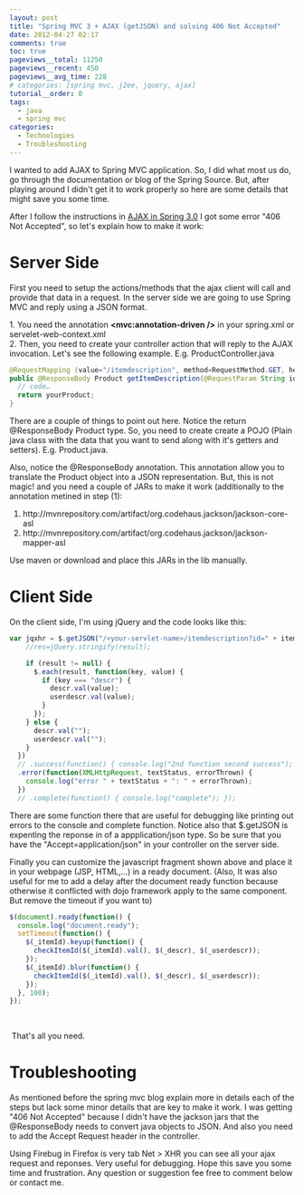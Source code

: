 ```yaml
---
layout: post
title: "Spring MVC 3 + AJAX (getJSON) and solving 406 Not Accepted"
date: 2012-04-27 02:17
comments: true
toc: true
pageviews__total: 11250
pageviews__recent: 450  
pageviews__avg_time: 228
# categories: [spring mvc, j2ee, jquery, ajax]
tutorial__order: 0
tags:
  - java
  - spring mvc
categories:
  - Technologies
  - Troubleshooting
---
```

<p>I wanted to add AJAX to Spring MVC application. So, I did what most us do, go through the documentation or blog of the Spring Source. But, after playing around I didn't get it to work properly so here are some details that might save you some time.</p>

<!--More-->

<p>After I follow the instructions in <a href="http://blog.springsource.org/2010/01/25/ajax-simplifications-in-spring-3-0/%20" target="_blank">AJAX in Spring 3.0</a> I got some error "406 Not Accepted", so let's explain how to make it work:</p>

# Server Side

<p>First you need to setup the actions/methods that the ajax client will call and provide that data in a request. In the server side we are going to use Spring MVC and reply using a JSON format.</p>
<p>1. You need the annotation <strong>&lt;mvc:annotation-driven /&gt;</strong> in your spring.xml or servelet-web-context.xml<br />2. Then, you need to create your controller action that will reply to the AJAX invocation. Let's see the following example. E.g. ProductController.java&nbsp;</p>

```java
@RequestMapping (value="/itemdescription", method=RequestMethod.GET, headers="Accept=application/json")
public @ResponseBody Product getItemDescription(@RequestParam String id){
  // code…
  return yourProduct;
}
```

<p>There are a couple of things to point out here. Notice the return @ResponseBody Product type. So, you need to create create a POJO (Plain java class with the data that you want to send along with it's getters and setters). E.g. Product.java.&nbsp;</p>
<p>Also, notice the @ResponseBody annotation. This annotation allow you to translate the Product object into a JSON representation. But, this is not magic! and you need a couple of JARs to make it work (additionally to the annotation metined in step (1):</p>
<ol>
<li>http://mvnrepository.com/artifact/org.codehaus.jackson/jackson-core-asl</li>
<li>http://mvnrepository.com/artifact/org.codehaus.jackson/jackson-mapper-asl</li>
</ol>
<p>Use maven or download and place this JARs in the lib manually.</p>

# Client Side

<p>On the client side, I'm using jQuery and the code looks like this:</p>


```javascript
var jqxhr = $.getJSON("/<your-servlet-name>/itemdescription?id=" + itemId, function(result) {
    //res=jQuery.stringify(result);

    if (result != null) {
      $.each(result, function(key, value) {
        if (key === "descr") {
          descr.val(value);
          userdescr.val(value);
        }
      });
    } else {
      descr.val("");
      userdescr.val("");
    }
  })
  // .success(function() { console.log("2nd function second success"); })
  .error(function(XMLHttpRequest, textStatus, errorThrown) {
    console.log("error " + textStatus + ": " + errorThrown);
  })
  // .complete(function() { console.log("complete"); });
```


<p>There are some function there that are useful for debugging like printing out errors to the console and complete function. Notice also that $.getJSON is expenting the reponse in of a appplication/json type. So be sure that you have the "Accept=application/json" in your controller on the server side.</p>
<p>Finally you can customize the javascript fragment shown above and place it in your webpage (JSP, HTML,...) in a ready document. (Also, It was also useful for me to add a delay after the document ready function because otherwise it conflicted with dojo framework apply to the same component. But remove the timeout if you want to)</p>

```javascript
$(document).ready(function() {
  console.log("document.ready");
  setTimeout(function() {
    $(_itemId).keyup(function() {
      checkItemId($(_itemId).val(), $(_descr), $(_userdescr));
    });
    $(_itemId).blur(function() {
      checkItemId($(_itemId).val(), $(_descr), $(_userdescr));
    });
  }, 100);
});
```

<p>&nbsp;</p>
<p>&nbsp;That's all you need.</p>

# Troubleshooting

<p>As mentioned before the spring mvc blog explain more in details each of the steps but lack some minor details that are key to make it work. I was getting "406 Not Accepted" because I didn't have the jackson jars that the @ResponseBody needs to convert java objects to JSON. And also you need to add the Accept Request header in the controller.</p>
<p>Using Firebug in Firefox is very tab Net &gt; XHR you can see all your ajax request and reponses. Very useful for debugging. Hope this save you some time and frustration. Any question or suggestion fee free to comment below or contact me.</p>
